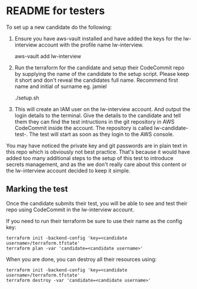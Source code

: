README for testers
==================

To set up a new candidate do the following:

1. Ensure you have aws-vault installed and have added the keys for the
   lw-interview account with the profile name lw-interview.

    aws-vault add lw-interview

2. Run the terraform for the candidate and setup their CodeCommit repo by
   supplying the name of the candidate to the setup script. Please keep it short
   and don't reveal the candidates full name. Recommend first name and initial
   of surname eg. jamiel

    ./setup.sh <candidate name>

3. This will create an IAM user on the lw-interview account. And output the
   login details to the terminal. Give the details to the candidate and tell
   them they can find the test intructions in the git repository in AWS
   CodeCommit inside the account. The repository is called
   lw-candidate-test-<candidate name>. The test will start as soon as they login
   to the AWS console.

You may have noticed the private key and git passwords are in plain text in this
repo which is obviously not best practice. That's because it would have added too
many additional steps to the setup of this test to introduce secrets management,
and as the we don't really care about this content or the lw-interview account
decided to keep it simple.

Marking the test
----------------

Once the candidate submits their test, you will be able to see and test their
repo using CodeCommit in the lw-interview account.

If you need to run their terraform be sure to use their name as the config key:

    terraform init -backend-config 'key=<candidate username>/terraform.tfstate'
    terraform plan -var 'candidate=<candidate username>'

When you are done, you can destroy all their resources using:

    terraform init -backend-config 'key=<candidate username>/terraform.tfstate'
    terraform destroy -var 'candidate=<candidate username>'
